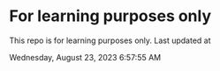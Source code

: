 # For learning purposes only
This repo is for learning purposes only.
Last updated at

Wednesday, August 23, 2023 6:57:55 AM

